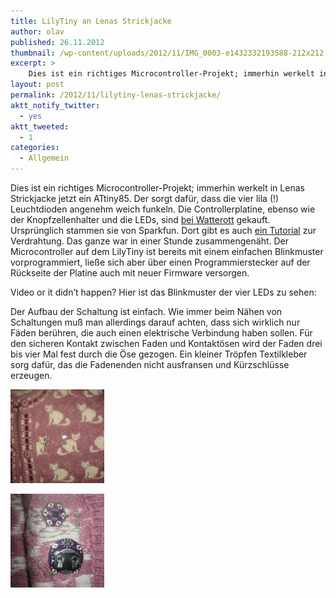 ```yaml
---
title: LilyTiny an Lenas Strickjacke
author: olav
published: 26.11.2012
thumbnail: /wp-content/uploads/2012/11/IMG_0003-e1432332193588-212x212.jpg
excerpt: >
    Dies ist ein richtiges Microcontroller-Projekt; immerhin werkelt in Lenas Strickjacke jetzt ein ATtiny85. Der sorgt dafür, dass die vier lila (!) Leuchtdioden angenehm weich funkeln. Die Controllerplatine, ebenso wie der Knopfzellenhalter und die LEDs, sind bei Watterott gekauft. Ursprünglich stammen sie von Sparkfun.
layout: post
permalink: /2012/11/lilytiny-lenas-strickjacke/
aktt_notify_twitter:
  - yes
aktt_tweeted:
  - 1
categories:
  - Allgemein
---
```

Dies ist ein richtiges Microcontroller-Projekt; immerhin werkelt in Lenas Strickjacke jetzt ein ATtiny85. Der sorgt dafür, dass die vier lila (!) Leuchtdioden angenehm weich funkeln. Die Controllerplatine, ebenso wie der Knopfzellenhalter und die LEDs, sind [bei Watterott][1] gekauft. Ursprünglich stammen sie von Sparkfun. Dort gibt es auch [ein Tutorial][2] zur Verdrahtung. Das ganze war in einer Stunde zusammengenäht. Der Microcontroller auf dem LilyTiny ist bereits mit einem einfachen Blinkmuster vorprogrammiert, ließe sich aber über einen Programmierstecker auf der Rückseite der Platine auch mit neuer Firmware versorgen.

Video or it didn&#8217;t happen? Hier ist das Blinkmuster der vier LEDs zu sehen:



Der Aufbau der Schaltung ist einfach. Wie immer beim Nähen von Schaltungen muß man allerdings darauf achten, dass sich wirklich nur Fäden berühren, die auch einen elektrische Verbindung haben sollen. Für den sicheren Kontakt zwischen Faden und Kontaktösen wird der Faden drei bis vier Mal fest durch die Öse gezogen. Ein kleiner Tröpfen Textilkleber sorg dafür, das die Fadenenden nicht ausfransen und Kürzschlüsse erzeugen.

<!-- see gallery_shortcode() in wp-includes/media.php -->

<div id='gallery-16' class='gallery galleryid-762 gallery-columns-2 gallery-size-thumbnail'>
  <dl class='gallery-item'>
    <dt class='gallery-icon'>
      <a href='/wp-content/uploads/2012/11/IMG_0001-e1353917924373.jpg' rel="lightbox[762]" title="LilyTiny an Lenas Strickjacke"><img width="150" height="150" src="/wp-content/uploads/2012/11/IMG_0001-e1353917924373-150x150.jpg" class="attachment-thumbnail" alt="Vorderansicht der vier Leuchtdioden" /></a>
    </dt>
  </dl>

  <dl class='gallery-item'>
    <dt class='gallery-icon'>
      <a href='/wp-content/uploads/2012/11/IMG_0003-e1353917952709.jpg' rel="lightbox[762]" title="LilyTiny an Lenas Strickjacke"><img width="150" height="150" src="/wp-content/uploads/2012/11/IMG_0003-e1353917940519-150x150.jpg" class="attachment-thumbnail" alt="Innenansicht der Schaltung mit leitfähigem Faden" /></a>
    </dt>
  </dl>

  <br style="clear: both" /> <br style='clear: both;' />
</div>

 [1]: http://www.watterott.com/de/LilyTiny
 [2]: https://www.sparkfun.com/products/10899
